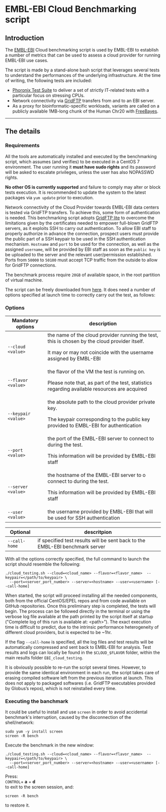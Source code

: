 # EMBL-EBI Cloud Benchmarking script


## Introduction
The [EMBL-EBI](http://www.ebi.ac.uk/) Cloud benchmarking script is used by EMBL-EBI to establish a number of metrics that can be used to assess a cloud provider for running EMBL-EBI use cases.

The script is made by a stand-alone bash script that leverages several tests to understand the performances of the underlying infrastructure. At the time of writing, the following tests are included:

- [Phoronix Test Suite](http://www.phoronix-test-suite.com/) to deliver a set of strictly IT-related tests with a particular focus on stressing CPUs.
- Network connectivity via [GridFTP](http://toolkit.globus.org/toolkit/docs/latest-stable/gridftp/) transfers from and to an EBI server.
- As a proxy for bioinformatic-specific workloads, variants are called on a publicly available 1MB-long chunk of the Human Chr20 with [FreeBayes](https://github.com/ekg/freebayes).

***

## The details

### Requirements

All the tools are automatically installed and executed by the benchmarking script, which assumes (and verifies) to be executed in a CentOS 7 environment. The user running it **must have sudo rights** and its password will be asked to escalate privileges, unless the user has also NOPASSWD rights.

**No other OS is currently supported** and failure to comply may alter or block tests execution. It is recommended to update the system to the latest packages via `yum update` prior to execution.

Network connectivity of the Cloud Provider towards EMBL-EBI data centers is tested via GridFTP transfers. To achieve this, some form of authentication is needed. This benchmarking script adopts [GridFTP lite](http://toolkit.globus.org/toolkit/data/gridftp/) to overcome the limitations given by the certificates needed to empower full-blown GridFTP servers, as it exploits SSH to carry out authentication. To allow EBI staff to properly authorize in advance the connection, prospect users must provide the public part of a SSH keypair to be used in the SSH authentication mechanism. `Hostname` and `port` to be used for the connection, as well as the assigned `username`, will be provided by EBI staff as soon as the `public key` is be uploaded to the server and the relevant user/permission established. Ports from `50000` to `50100` must accept TCP traffic from the outside to allow for GridFTP connections.

The benchmark process require `20GB` of available space, in the root partition of virtual machine.

The script can be freely downloaded from [here](https://github.com/EMBL-EBI-TSI/cloud-benchmarks). It does need a number of options specified at launch time to correctly carry out the test, as follows:

### Options

Mandatory options | description
---- | ----
`--cloud <value>` | the name of the cloud provider running the test, this is chosen by the cloud provider itself.<p> It may or may not coincide with the username assigned by EMBL-EBI
`--flavor <value>` | the flavor of the VM the test is running on.<p> Please note that, as part of the test, statistics regarding available resources are acquired
`--keypair <value>` | the absolute path to the cloud provider private key.<p> The keypair corresponding to the public key provided to EMBL-EBI for authentication
`--port <value>` | the port of the EMBL-EBI server to connect to during the test.<p> This information will be provided by EMBL-EBI staff
`--server <value>` | the hostname of the EMBL-EBI server to o connect to during the test.<p> This information will be provided by EMBL-EBI staff
`--user <value>` | the username provided by EMBL-EBI that will be used for SSH authentication

Optional | descritpion
 ---- | ----
`--call-home` | if specified test results will be sent back to the EMBL-EBI benchmark server


With all the options correctly specified, the full command to launch the script should resemble the following:

    ./cloud_testing.sh --cloud=<cloud_name> --flavor=<flavor_name>  --keypair=</path/to/keypair> \
      --port=<server_port_number> --server=<hostname> --user=<username> [--call-home]

When started, the script will proceed installing all the needed components, both from the official CentOS/EPEL repos and from code available on GitHub repositories. Once this preliminary step is completed, the tests will begin. The process can be followed directly in the terminal or using the verbose log file available at the path printed by the script itself at startup ("Complete log of this run is available at: \<path\>”). The exact execution time is difficult to predict, due to the intrinsic performance heterogeneity of different cloud providers, but is expected to be ~1hr.

If the flag `--call-home` is specified, all the log files and test results will be automatically compressed and sent back to EMBL-EBI for analysis. Test results and logs can locally be found in the `$CLOUD_$FLAVOR` folder, within the main results folder `EBI_cloud_testing`.

It is obviously possible to re-run the script several times. However, to provide the same identical environment in each run, the script takes care of erasing compiled software left from the previous iteration at launch. This does not apply to packaged softwares (i.e. GridFTP executables provided by Globus’s repos), which is not reinstalled every time.

###  Executing the banchmark

It could be useful to install and use `screen` in order to avoid accidental benchmark's interruption, caused by the disconnection of the shell/network:

    sudo yum -y install screen
    screen -R bench
Execute the benchmark in the new window:

    ./cloud_testing.sh --cloud=<cloud_name> --flavor=<flavor_name>  --keypair=</path/to/keypair> \
      --port=<server_port_number> --server=<hostname> --user=<username> [--call-home]
Press:  
`CONTROL`+ **a** + **d**  
to exit to the screen session, and:

    screen -R bench
to restore it.
